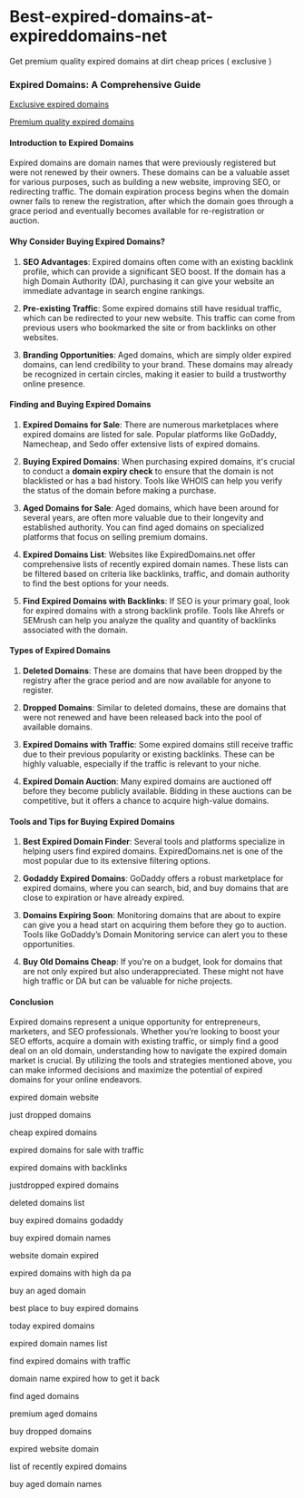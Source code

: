# Best-expired-domains-at-expireddomains-net
Get premium quality expired domains at dirt cheap prices ( exclusive )

### Expired Domains: A Comprehensive Guide

<a href="https://www.fiverr.com/digital_dollar/research-exclusive-quality-expired-domains?context_referrer=search_gigs&source=drop_down_filters&ref_ctx_id=d6d62f806bb64bf4a594a7bc78bbbbe8&pckg_id=1&pos=32&context_type=auto&funnel=d6d62f806bb64bf4a594a7bc78bbbbe8&ref=is_seller_online%3Atrue&imp_id=a3df2bd1-9ffd-4207-a400-5fc104e9c17d"> Exclusive expired domains </a>

<a href="https://www.fiverr.com/digital_dollar/research-exclusive-quality-expired-domains?context_referrer=search_gigs&source=drop_down_filters&ref_ctx_id=d6d62f806bb64bf4a594a7bc78bbbbe8&pckg_id=1&pos=32&context_type=auto&funnel=d6d62f806bb64bf4a594a7bc78bbbbe8&ref=is_seller_online%3Atrue&imp_id=a3df2bd1-9ffd-4207-a400-5fc104e9c17d"> Premium quality expired domains</a>

#### Introduction to Expired Domains

Expired domains are domain names that were previously registered but were not renewed by their owners. These domains can be a valuable asset for various purposes, such as building a new website, improving SEO, or redirecting traffic. The domain expiration process begins when the domain owner fails to renew the registration, after which the domain goes through a grace period and eventually becomes available for re-registration or auction.

#### Why Consider Buying Expired Domains?

1. **SEO Advantages**: Expired domains often come with an existing backlink profile, which can provide a significant SEO boost. If the domain has a high Domain Authority (DA), purchasing it can give your website an immediate advantage in search engine rankings.
  
2. **Pre-existing Traffic**: Some expired domains still have residual traffic, which can be redirected to your new website. This traffic can come from previous users who bookmarked the site or from backlinks on other websites.

3. **Branding Opportunities**: Aged domains, which are simply older expired domains, can lend credibility to your brand. These domains may already be recognized in certain circles, making it easier to build a trustworthy online presence.

#### Finding and Buying Expired Domains

1. **Expired Domains for Sale**: There are numerous marketplaces where expired domains are listed for sale. Popular platforms like GoDaddy, Namecheap, and Sedo offer extensive lists of expired domains.

2. **Buying Expired Domains**: When purchasing expired domains, it's crucial to conduct a **domain expiry check** to ensure that the domain is not blacklisted or has a bad history. Tools like WHOIS can help you verify the status of the domain before making a purchase.

3. **Aged Domains for Sale**: Aged domains, which have been around for several years, are often more valuable due to their longevity and established authority. You can find aged domains on specialized platforms that focus on selling premium domains.

4. **Expired Domains List**: Websites like ExpiredDomains.net offer comprehensive lists of recently expired domain names. These lists can be filtered based on criteria like backlinks, traffic, and domain authority to find the best options for your needs.

5. **Find Expired Domains with Backlinks**: If SEO is your primary goal, look for expired domains with a strong backlink profile. Tools like Ahrefs or SEMrush can help you analyze the quality and quantity of backlinks associated with the domain.

#### Types of Expired Domains

1. **Deleted Domains**: These are domains that have been dropped by the registry after the grace period and are now available for anyone to register.

2. **Dropped Domains**: Similar to deleted domains, these are domains that were not renewed and have been released back into the pool of available domains.

3. **Expired Domains with Traffic**: Some expired domains still receive traffic due to their previous popularity or existing backlinks. These can be highly valuable, especially if the traffic is relevant to your niche.

4. **Expired Domain Auction**: Many expired domains are auctioned off before they become publicly available. Bidding in these auctions can be competitive, but it offers a chance to acquire high-value domains.

#### Tools and Tips for Buying Expired Domains

1. **Best Expired Domain Finder**: Several tools and platforms specialize in helping users find expired domains. ExpiredDomains.net is one of the most popular due to its extensive filtering options.

2. **Godaddy Expired Domains**: GoDaddy offers a robust marketplace for expired domains, where you can search, bid, and buy domains that are close to expiration or have already expired.

3. **Domains Expiring Soon**: Monitoring domains that are about to expire can give you a head start on acquiring them before they go to auction. Tools like GoDaddy’s Domain Monitoring service can alert you to these opportunities.

4. **Buy Old Domains Cheap**: If you're on a budget, look for domains that are not only expired but also underappreciated. These might not have high traffic or DA but can be valuable for niche projects.

#### Conclusion

Expired domains represent a unique opportunity for entrepreneurs, marketers, and SEO professionals. Whether you’re looking to boost your SEO efforts, acquire a domain with existing traffic, or simply find a good deal on an old domain, understanding how to navigate the expired domain market is crucial. By utilizing the tools and strategies mentioned above, you can make informed decisions and maximize the potential of expired domains for your online endeavors.



expired domain website

just dropped domains

cheap expired domains

expired domains for sale with traffic

expired domains with backlinks

justdropped expired domains

deleted domains list

buy expired domains godaddy

buy expired domain names

website domain expired

expired domains with high da pa

buy an aged domain

best place to buy expired domains

today expired domains

expired domain names list

find expired domains with traffic

domain name expired how to get it back

find aged domains

premium aged domains

buy dropped domains

expired website domain

list of recently expired domains

buy aged domain names
